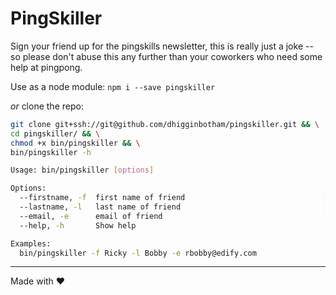 # PingSkiller
Sign your friend up for the pingskills newsletter, this is really just a joke -- so please don't abuse this any further than your coworkers who need some help at pingpong.

Use as a node module: `npm i --save pingskiller`

_or_ clone the repo: 
```sh
git clone git+ssh://git@github.com/dhigginbotham/pingskiller.git && \
cd pingskiller/ && \
chmod +x bin/pingskiller && \
bin/pingskiller -h
```

```sh
Usage: bin/pingskiller [options]

Options:
  --firstname, -f  first name of friend                               [required]
  --lastname, -l   last name of friend                                [required]
  --email, -e      email of friend                                    [required]
  --help, -h       Show help                                           [boolean]

Examples:
  bin/pingskiller -f Ricky -l Bobby -e rbobby@edify.com
```

----

Made with &hearts;
